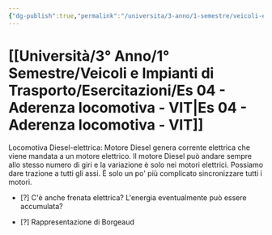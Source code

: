 ```yaml
---
{"dg-publish":true,"permalink":"/universita/3-anno/1-semestre/veicoli-e-impianti-di-trasporto/esercitazioni/es-04-aderenza-locomotiva-vit/"}
---
```





# [[Università/3° Anno/1° Semestre/Veicoli e Impianti di Trasporto/Esercitazioni/Es 04 - Aderenza locomotiva - VIT\|Es 04 - Aderenza locomotiva - VIT]]








Locomotiva Diesel-elettrica:
Motore Diesel genera corrente elettrica che viene mandata a un motore elettrico.
Il motore Diesel può andare sempre allo stesso numero di giri e la variazione è solo nei motori elettrici. Possiamo dare trazione a tutti gli assi.
È solo un po' più complicato sincronizzare tutti i motori.
- [?] C'è anche frenata elettrica? L'energia eventualmente può essere accumulata?

- [?] Rappresentazione di Borgeaud
